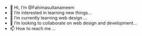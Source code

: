 - 👋 Hi, I’m @Fahimasultanameem
- 👀 I’m interested in learning new things...
- 🌱 I’m currently learning web design ...
- 💞️ I’m looking to collaborate on web design and development...
- 📫 How to reach me ...

<!---
Fahimasultanameem/Fahimasultanameem is a ✨ special ✨ repository because its `README.md` (this file) appears on your GitHub profile.
You can click the Preview link to take a look at your changes.
--->
